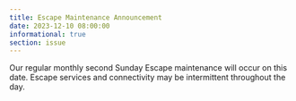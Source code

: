 ```yaml
---
title: Escape Maintenance Announcement 
date: 2023-12-10 08:00:00
informational: true
section: issue
---
```


Our regular monthly second Sunday Escape maintenance will occur on this date. Escape services and connectivity may be intermittent throughout the day.
